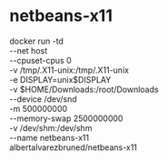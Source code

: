 # netbeans-x11

docker run -td \
    --net host \
    --cpuset-cpus 0 \
    -v /tmp/.X11-unix:/tmp/.X11-unix \
    -e DISPLAY=unix$DISPLAY \
    -v $HOME/Downloads:/root/Downloads \
    --device /dev/snd \
    -m 500000000 \
    --memory-swap 2500000000 \
    -v /dev/shm:/dev/shm \
    --name netbeans-x11 \
    albertalvarezbruned/netbeans-x11
